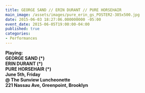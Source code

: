 ```yaml
---
title: GEORGE SAND // ERIN DURANT // PURE HORSEHAIR
main_image: /assets/images/pure_erin_gs_POSTER2-385x500.jpg
date: 2015-06-03 18:27:06.000000000 -05:00
event_date: 2015-06-05T19:00:00-04:00
published: true
categories:
- Performances
---
```

<p><b>Playing:<br />
</b><b>GEORGE SAND (*)</b><br />
<b>ERIN DURANT (*)</b><b><br />
</b><b>PURE HORSEHAIR (*)</b><br />
<b>June 5th, Friday</b><br />
<b>@ The Sunview Luncheonette<br />
221 Nassau Ave, Greenpoint, Brooklyn</b></p>
